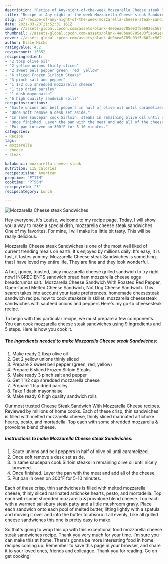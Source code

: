 ```yaml
---
description: "Recipe of Any-night-of-the-week Mozzarella Cheese steak Sandwiches"
title: "Recipe of Any-night-of-the-week Mozzarella Cheese steak Sandwiches"
slug: 527-recipe-of-any-night-of-the-week-mozzarella-cheese-steak-sandwiches
date: 2021-03-20T21:52:31.161Z
image: //assets-global.cpcdn.com/assets/blank-4e0bea6785e03f5e602ec562f230caae08da540cada707380b4fe1bbebba43da.png
thumbnail: //assets-global.cpcdn.com/assets/blank-4e0bea6785e03f5e602ec562f230caae08da540cada707380b4fe1bbebba43da.png
cover: //assets-global.cpcdn.com/assets/blank-4e0bea6785e03f5e602ec562f230caae08da540cada707380b4fe1bbebba43da.png
author: Elsie Hicks
ratingvalue: 4.2
reviewcount: 15352
recipeingredient:
- "2 tbsp olive oil"
- "2 yellow unions thinly sliced"
- "2 sweet bell pepper green  red  yellow"
- "6 sliced Frozen Sirloin Steaks"
- "3 pinch salt and pepper"
- "1 1/2 cup shredded mozzarella cheese"
- "1 tsp dried parsley"
- "1 dash mayonnaise"
- "6 high quality sandwich rolls"
recipeinstructions:
- "Saute unions and bell peppers in half of olive oil until caramelized."
- "Once soft remove a desk set aside."
- "In same saucepan cook Sirloin  steaks in remaining olive oil until nicely browned."
- "Once finished. Layer the pan with the meat and add all of the cheese."
- "Put pan in oven on 300°F for 5-10 minutes."
categories:
- Recipe
tags:
- mozzarella
- cheese
- steak

katakunci: mozzarella cheese steak 
nutrition: 115 calories
recipecuisine: American
preptime: "PT17M"
cooktime: "PT55M"
recipeyield: "3"
recipecategory: Lunch

---
```



![Mozzarella Cheese steak Sandwiches](//assets-global.cpcdn.com/assets/blank-4e0bea6785e03f5e602ec562f230caae08da540cada707380b4fe1bbebba43da.png)

Hey everyone, it's Louise, welcome to my recipe page. Today, I will show you a way to make a special dish, mozzarella cheese steak sandwiches. One of my favorites. For mine, I will make it a little bit tasty. This will be really delicious.

Mozzarella Cheese steak Sandwiches is one of the most well liked of current trending meals on earth. It's enjoyed by millions daily. It's easy, it is fast, it tastes yummy. Mozzarella Cheese steak Sandwiches is something that I have loved my entire life. They are fine and they look wonderful.

A hot, gooey, toasted, juicy mozzarella cheese grilled sandwich to try right now! INGREDIENTS sandwich bread ham mozzarella cheese eggs breadcrumbs salt.. Mozzarella Cheese Sandwich With Roasted Red Pepper, Open-faced Melted Cheese Sandwich, Not Dog Cheese Sandwich. This search takes into account your taste preferences. homemade cheesesteak sandwich recipe. how to cook steakeze in skillet. mozzarella cheesesteak sandwiches with sautéed onions and peppers Here&#39;s my go-to cheesesteak recipe.


To begin with this particular recipe, we must prepare a few components. You can cook mozzarella cheese steak sandwiches using 9 ingredients and 5 steps. Here is how you cook it.

<!--inarticleads1-->

##### The ingredients needed to make Mozzarella Cheese steak Sandwiches:

1. Make ready 2 tbsp olive oil
1. Get 2 yellow unions thinly sliced
1. Prepare 2 sweet bell pepper (green,  red,  yellow)
1. Prepare 6 sliced Frozen Sirloin Steaks
1. Make ready 3 pinch salt and pepper
1. Get 1 1/2 cup shredded mozzarella cheese
1. Prepare 1 tsp dried parsley
1. Take 1 dash mayonnaise
1. Make ready 6 high quality sandwich rolls


Our most trusted Cheese Steak Sandwich With Mozzarella Cheese recipes. Reviewed by millions of home cooks. Each of these crisp, thin sandwiches is filled with melted mozzarella cheese, thinly sliced marinated artichoke hearts, pesto, and mortadella. Top each with some shredded mozzarella &amp; provolone blend cheese. 

<!--inarticleads2-->

##### Instructions to make Mozzarella Cheese steak Sandwiches:

1. Saute unions and bell peppers in half of olive oil until caramelized.
1. Once soft remove a desk set aside.
1. In same saucepan cook Sirloin  steaks in remaining olive oil until nicely browned.
1. Once finished. Layer the pan with the meat and add all of the cheese.
1. Put pan in oven on 300°F for 5-10 minutes.


Each of these crisp, thin sandwiches is filled with melted mozzarella cheese, thinly sliced marinated artichoke hearts, pesto, and mortadella. Top each with some shredded mozzarella &amp; provolone blend cheese. Top each with a warmed salisbury steak patty and a little mushroom gravy. Place each sandwich onto each pool of melted butter, lifting lightly with a spatula and moving it over and into the butter to absorb it all evenly. Like all grilled cheese sandwiches this one is pretty easy to make. 

So that's going to wrap this up with this exceptional food mozzarella cheese steak sandwiches recipe. Thank you very much for your time. I'm sure you can make this at home. There's gonna be more interesting food in home recipes coming up. Remember to save this page in your browser, and share it to your loved ones, friends and colleague. Thank you for reading. Go on get cooking!
